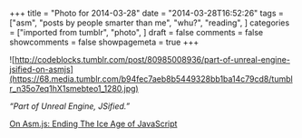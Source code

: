 +++
title = "Photo for 2014-03-28"
date = "2014-03-28T16:52:26"
tags = ["asm", "posts by people smarter than me", "whu?", "reading", ]
categories = ["imported from tumblr", "photo", ]
draft = false
comments = false
showcomments = false
showpagemeta = true
+++

![http://codeblocks.tumblr.com/post/80985008936/part-of-unreal-engine-jsified-on-asmjs](https://68.media.tumblr.com/b94fec7aeb8b5449328bb1ba14c79cd8/tumblr_n35o7eq1hX1smebteo1_1280.jpg) <br /> <p><span></span><em>&ldquo;Part of Unreal Engine, JSified.&rdquo;</em></p>
<p><a href="http://acko.net/blog/on-asmjs/" target="_blank">On Asm.js: Ending The Ice Age of JavaScript</a></p>